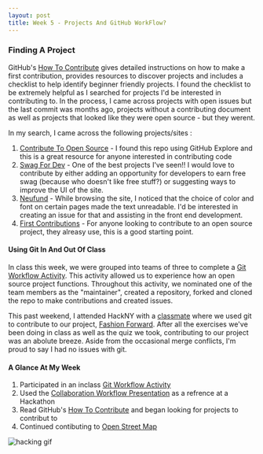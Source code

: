 ```yaml
---
layout: post
title: Week 5 - Projects And GitHub WorkFlow?
---
```


### Finding A Project
<!--The article on finding a project to which you can contribute has a great amount of information and advice. It also has links to other webpages that help you in finding projects. Explore these links and comment on which might prove to be useful, and whether they have helped you to narrow down your search. -->
GitHub's [How To Contribute] gives detailed instructions on how to make a first contribution, provides resources to discover projects and includes a checklist to help identify beginner friendly projects. I found the checklist to be extremely helpful as I searched for projects I'd be interested in contributing to. In the process, I came across projects with open issues but the last commit was months ago, projects without a contributing document as well as projects that looked like they were open source - but they werent.

In my search, I came across the following projects/sites :
1. [Contribute To Open Source] - I found this repo using GitHub Explore and this is a great resource for anyone interested in contributing code
2. [Swag For Dev] - One of the best projects I've seen!! I would love to contribute by either adding an opportunity for developers to earn free swag (because who doesn't like free stuff?) or suggesting ways to improve the UI of the site.
3. [Neufund] - While browsing the site, I noticed that the choice of color and font on certain pages made the text unreadable. I'd be interested in creating an issue for that and assisting in the front end development.
4. [First Contributions] - For anyone looking to contribute to an open source project, they alreasy use, this is a good starting point.

#### Using Git In And Out Of Class

In class this week, we were grouped into teams of three to complete a [Git Workflow Activity]. This activity allowed us to experience how an open source project functions. Throughout this activity, we nominated one of the team members as the "maintainer", created a repository, forked and cloned the repo to make contributions and created issues.

This past weekend, I attended HackNY with a [classmate] where we used git to contribute to our project, [Fashion Forward]. After all the exercises we've been doing in class as well as the quiz we took, contributing to our project was an abolute breeze. Aside from the occasional merge conflicts, I'm proud to say I had no issues with git.


#### A Glance At My Week
1. Participated in an inclass [Git Workflow Activity]
2. Used the [Collaboration Workflow Presentation] as a refrence at a Hackathon
3. Read GitHub's [How To Contribute] and began looking for projects to contribut to
4. Continued contibuting to [Open Street Map]

![hacking gif]

[How To Contribute]:https://opensource.guide/how-to-contribute/#finding-a-project-to-contribute-to
[Contribute To Open Source]:https://github.com/danthareja/contribute-to-open-source/issues/1
[Swag For Dev]:https://github.com/swapagarwal/swag-for-dev
[Neufund]:https://github.com/Neufund/platform-frontend
[First Contributions]:https://firstcontributions.github.io/
[Git Workflow Activity]: https://github.com/hunter-college-ossd-fall-2019/github-workflow-activity-01
[classmate]: https://hunter-college-ossd-fall-2019.github.io/tobyau-weekly/
[Fashion Forward]: https://github.com/tobyau/fashion_forward
[Wikipedia for Karen Sandler]:https://en.wikipedia.org/wiki/Karen_Sandler
[Questions For Karen Sandler]:https://github.com/hunter-college-ossd-fall-2019/class-wiki/wiki/Questions-for-Karen-Sandler
[Collaboration Workflow Presentation]:http://www.compsci.hunter.cuny.edu/~sweiss/course_materials/csci395.86/slides/github-workflow-presentation.pdf
[Open Street Map]:https://www.openstreetmap.org/user/giocare/history#map=17/40.81281/-73.95018
[hacking gif]: https://data.whicdn.com/images/78391406/original.gif

